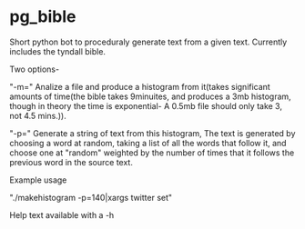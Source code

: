 pg_bible
========

Short python bot to proceduraly generate text from a given text. Currently includes the tyndall bible.

Two options- 

"-m=<filename>" Analize a file and produce a histogram from it(takes significant amounts of time(the bible takes 9minuites, and produces a 3mb histogram, though in theory the time is exponential- A 0.5mb file should only take 3, not 4.5 mins.)).

"-p=<length>" Generate a string of text from this histogram, The text is generated by choosing a word at random, taking a list of all the words that follow it, and choose one at "random" weighted by the number of times that it follows the previous word in the source text.

Example usage 

"./makehistogram -p=140|xargs twitter set"

Help text available with a -h

